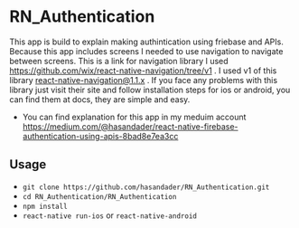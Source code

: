 # RN_Authentication
This app is build to explain making authintication using friebase and APIs.
Because this app includes screens I needed to use navigation to navigate between screens. This is a link for navigation library I used https://github.com/wix/react-native-navigation/tree/v1 . I used v1 of this library react-native-navigation@1.1.x . If you face any problems with this library just visit their site and follow installation steps for ios or android, you can find them at docs, they are simple and easy.
* You can find explanation for this app in my meduim account https://medium.com/@hasandader/react-native-firebase-authentication-using-apis-8bad8e7ea3cc
## Usage
* ``` git clone https://github.com/hasandader/RN_Authentication.git ```
* ``` cd RN_Authentication/RN_Authentication ```
* ``` npm install ```
*  ``` react-native run-ios ``` or ``` react-native-android ```
